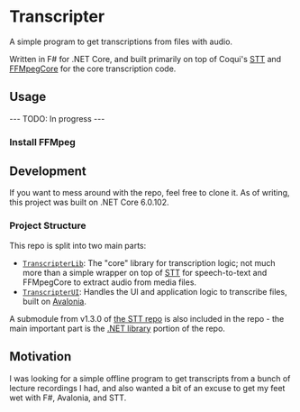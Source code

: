 # Transcripter

A simple program to get transcriptions from files with audio.

Written in F# for .NET Core, and built primarily on top of Coqui's [STT](https://github.com/coqui-ai/STT) and [FFMpegCore](https://github.com/rosenbjerg/FFMpegCore) for the core transcription code.

## Usage

--- TODO: In progress ---

### Install FFMpeg

## Development

If you want to mess around with the repo, feel free to clone it. As of writing, this project was built on .NET Core 6.0.102.

### Project Structure

This repo is split into two main parts:

- [`TranscripterLib`](./TranscripterLib): The "core" library for transcription logic;
  not much more than a simple wrapper on top of [STT](https://github.com/coqui-ai/STT) for speech-to-text and FFMpegCore to extract audio from media files.
- [`TranscripterUI`](./TranscripterUI): Handles the UI and application logic to transcribe files, built on [Avalonia](https://avaloniaui.net/).

A submodule from v1.3.0 of [the STT repo](https://github.com/coqui-ai/STT) is also included in the repo - the main important part is the [.NET library](https://github.com/coqui-ai/STT/tree/main/native_client/dotnet) portion of the repo.

## Motivation

I was looking for a simple offline program to get transcripts from a bunch of lecture recordings I had, and also wanted a bit of an excuse to get my feet wet with F#, Avalonia, and STT.
